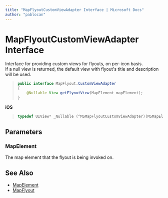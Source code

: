 ```yaml
---
title: "MapFlyoutCustomViewAdapter Interface | Microsoft Docs"
author: "pablocan"
---
```


# MapFlyoutCustomViewAdapter Interface

Interface for providing custom views for flyouts, on per-icon basis.  
If a null view is returned, the default view with flyout's title and description will be used.

>```java
> public interface MapFlyout.CustomViewAdapter
> {
>     @Nullable View getFlyoutView(MapElement mapElement);
> }
>```

**iOS**

>```objectivec
> typedef UIView* _Nullable (^MSMapFlyoutCustomViewAdapter)(MSMapElement*)
>```

## Parameters

### MapElement
The map element that the flyout is being invoked on.

## See Also

* [MapElement](mapelement-class.md)
* [MapFlyout](mapflyout-class.md)
